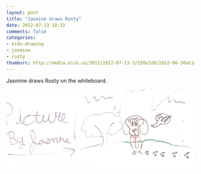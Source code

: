 ```yaml
---
layout: post
title: "Jasmine draws Rusty"
date: 2012-07-13 18:32
comments: false
categories: 
- kids-drawing
- jasmine
- rusty
thumbsrc: http://media.eick.us/2012/2012-07-13-3/320x320/2012-06-30at14.29.12.jpg
---
```

Jasmine draws Rusty on the whiteboard.

![Jasmine draws Rusty](/assets/images/2012/2012-07-13-3/2012-06-30at14.29.12.jpg)

